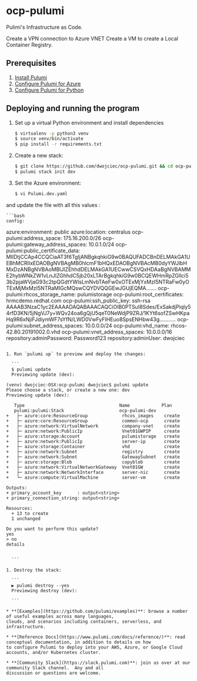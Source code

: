 # ocp-pulumi
Pulimi's Infrastructure as Code.

Create a VPN connection to Azure VNET
Create a VM to create a Local Container Registry. 

## Prerequisites

1. [Install Pulumi](https://www.pulumi.com/docs/get-started/install/)
1. [Configure Pulumi for Azure](https://www.pulumi.com/docs/intro/cloud-providers/azure/setup/)
1. [Configure Pulumi for Python](https://www.pulumi.com/docs/intro/languages/python/)

## Deploying and running the program

1. Set up a virtual Python environment and install dependencies

    ```bash
    $ virtualenv -p python3 venv
    $ source venv/bin/activate
    $ pip install -r requirements.txt
    ```

1. Create a new stack:

    ```bash
    $ git clone https://github.com/dwojciec/ocp-pulumi.git && cd ocp-pulumi
    $ pulumi stack init dev
    ```

1. Set the Azure environment:

    ```bash
    $ vi Pulumi.dev.yaml 
    ```

and update the file with all this values :
    
    ```bash 
    config:
  azure:environment: public
  azure:location: centralus
  ocp-pulumi:address_space: 175.16.200.0/26
  ocp-pulumi:gateway_address_spaces: 10.0.1.0/24
  ocp-pulumi:public_certificate_data: MIIDtjCCAp4CCQCiaAT3f6TgIjANBgkqhkiG9w0BAQUFADCBnDELMAkGA1UEBhMCRlIxEDAOBgNVBAgMB0hlcmF1bHQxEDAOBgNVBAcMB0dyYWJlbHMxDzANBgNVBAoMBlJlZEhhdDELMAkGA1UECwwCSVQxHDAaBgNVBAMME2hybWNkZW1vLnJlZGhhdC5jb20xLTArBgkqhkiG9w0BCQEWHmRpZGllci53b2pjaWVjaG93c2tpQGdtYWlsLmNvbTAeFw0xOTExMjYxMzI5NTRaFw0yOTExMjMxMzI5NTRaMIGcMQswCQYDVQQGEwJGUjEQMA.......
  ocp-pulumi:rhcos_storage_name: pulumistorage
  ocp-pulumi:root_certificates: hrmcdemo.redhat.com
  ocp-pulumi:ssh_public_key: ssh-rsa AAAAB3NzaC1yc2EAAAADAQABAAACAQCiOIB0PTSuI8Sdes/ExSakdjPiqly54rfD3KN/5jNgVJ7y+WQv24oa6gQjU5qeT0NeWdjP9ZRJ/1KYt6sofZSwHKpaHq9R6xNjiFJdiymWF7sYfN/LWD0VwFyFIHEuo8SpsENHbw43g...........
  ocp-pulumi:subnet_address_spaces: 10.0.0.0/24
  ocp-pulumi:vhd_name: rhcos-42.80.20191002.0.vhd
  ocp-pulumi:vnet_address_spaces: 10.0.0.0/16
  repository:adminPassword: Password123
  repository:adminUser: dwojciec
  ```

1. Run `pulumi up` to preview and deploy the changes:

    ```
    $ pulumi update
    Previewing update (dev):

  (venv) dwojciec-OSX:ocp-pulumi dwojciec$ pulumi update
Please choose a stack, or create a new one: dev
Previewing update (dev):

     Type                                    Name            Plan
     pulumi:pulumi:Stack                     ocp-pulumi-dev
 +   ├─ azure:core:ResourceGroup             rhcos_images    create
 +   ├─ azure:core:ResourceGroup             common-ocp      create
 +   ├─ azure:network:VirtualNetwork         company-vnet    create
 +   ├─ azure:network:PublicIp               Vnet01GWPIP     create
 +   ├─ azure:storage:Account                pulumistorage   create
 +   ├─ azure:network:PublicIp               server-ip       create
 +   ├─ azure:storage:Container              vhd             create
 +   ├─ azure:network:Subnet                 registry        create
 +   ├─ azure:network:Subnet                 GatewaySubnet   create
 +   ├─ azure:storage:Blob                   copyblob        create
 +   ├─ azure:network:VirtualNetworkGateway  Vnet01GW        create
 +   ├─ azure:network:NetworkInterface       server-nic      create
 +   └─ azure:compute:VirtualMachine         server-vm       create

Outputs:
  + primary_account_key      : output<string>
  + primary_connection_string: output<string>

Resources:
    + 13 to create
    1 unchanged

Do you want to perform this update?
  yes
> no
  details
  
   
    ```

1. Destroy the stack:

    ```
    ▶ pulumi destroy --yes
    Previewing destroy (dev):

    ```

* **[Examples](https://github.com/pulumi/examples)**: browse a number of useful examples across many languages,
  clouds, and scenarios including containers, serverless, and infrastructure.

* **[Reference Docs](https://www.pulumi.com/docs/reference/)**: read conceptual documentation, in addition to details on how
  to configure Pulumi to deploy into your AWS, Azure, or Google Cloud accounts, and/or Kubernetes cluster.

* **[Community Slack](https://slack.pulumi.com)**: join us over at our community Slack channel.  Any and all
  discussion or questions are welcome.